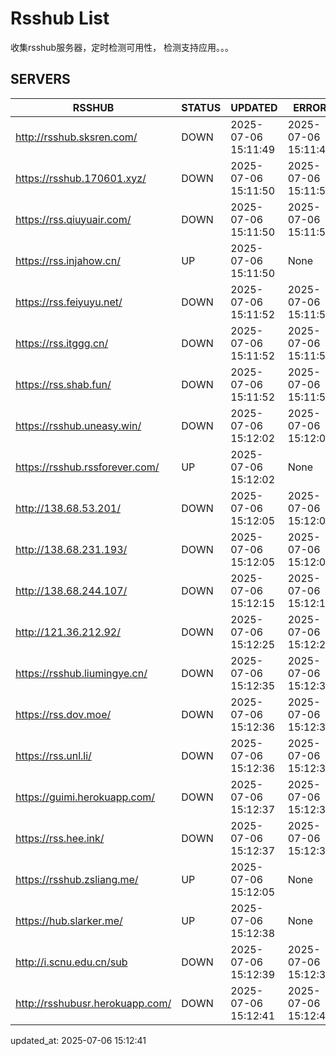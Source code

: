 # Rsshub List

收集rsshub服务器，定时检测可用性， 检测支持应用。。。


## SERVERS

|  RSSHUB   | STATUS  | UPDATED  | ERROR  | TWITTER |  
|  ----  | ----  | ----  | ----  | ---- |  
| http://rsshub.sksren.com/ | DOWN | 2025-07-06 15:11:49 | 2025-07-06 15:11:49 |  
| https://rsshub.170601.xyz/ | DOWN | 2025-07-06 15:11:50 | 2025-07-06 15:11:50 |  
| https://rss.qiuyuair.com/ | DOWN | 2025-07-06 15:11:50 | 2025-07-06 15:11:50 |  
| https://rss.injahow.cn/ | UP | 2025-07-06 15:11:50 | None ||  
| https://rss.feiyuyu.net/ | DOWN | 2025-07-06 15:11:52 | 2025-07-06 15:11:52 |  
| https://rss.itggg.cn/ | DOWN | 2025-07-06 15:11:52 | 2025-07-06 15:11:52 |  
| https://rss.shab.fun/ | DOWN | 2025-07-06 15:11:52 | 2025-07-06 15:11:52 |  
| https://rsshub.uneasy.win/ | DOWN | 2025-07-06 15:12:02 | 2025-07-06 15:12:02 |  
| https://rsshub.rssforever.com/ | UP | 2025-07-06 15:12:02 | None ||  
| http://138.68.53.201/ | DOWN | 2025-07-06 15:12:05 | 2025-07-06 15:12:05 |  
| http://138.68.231.193/ | DOWN | 2025-07-06 15:12:05 | 2025-07-06 15:12:05 |  
| http://138.68.244.107/ | DOWN | 2025-07-06 15:12:15 | 2025-07-06 15:12:15 |  
| http://121.36.212.92/ | DOWN | 2025-07-06 15:12:25 | 2025-07-06 15:12:25 |  
| https://rsshub.liumingye.cn/ | DOWN | 2025-07-06 15:12:35 | 2025-07-06 15:12:35 |  
| https://rss.dov.moe/ | DOWN | 2025-07-06 15:12:36 | 2025-07-06 15:12:36 |  
| https://rss.unl.li/ | DOWN | 2025-07-06 15:12:36 | 2025-07-06 15:12:36 |  
| https://guimi.herokuapp.com/ | DOWN | 2025-07-06 15:12:37 | 2025-07-06 15:12:37 |  
| https://rss.hee.ink/ | DOWN | 2025-07-06 15:12:37 | 2025-07-06 15:12:37 |  
| https://rsshub.zsliang.me/ | UP | 2025-07-06 15:12:05 | None |OK|  
| https://hub.slarker.me/ | UP | 2025-07-06 15:12:38 | None ||  
| http://i.scnu.edu.cn/sub | DOWN | 2025-07-06 15:12:39 | 2025-07-06 15:12:39 |  
| http://rsshubusr.herokuapp.com/ | DOWN | 2025-07-06 15:12:41 | 2025-07-06 15:12:41 |  
  

updated_at: 2025-07-06 15:12:41  
